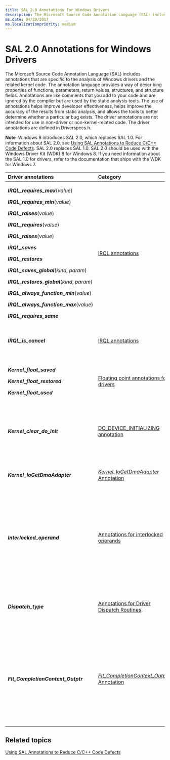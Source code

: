 ```yaml
---
title: SAL 2.0 Annotations for Windows Drivers
description: The Microsoft Source Code Annotation Language (SAL) includes annotations that are specific to the analysis of Windows drivers and the related kernel code.
ms.date: 04/20/2017
ms.localizationpriority: medium
---
```


# SAL 2.0 Annotations for Windows Drivers


The Microsoft Source Code Annotation Language (SAL) includes annotations that are specific to the analysis of Windows drivers and the related kernel code. The annotation language provides a way of describing properties of functions, parameters, return values, structures, and structure fields. Annotations are like comments that you add to your code and are ignored by the compiler but are used by the static analysis tools. The use of annotations helps improve developer effectiveness, helps improve the accuracy of the results from static analysis, and allows the tools to better determine whether a particular bug exists. The driver annotations are not intended for use in non-driver or non-kernel-related code. The driver annotations are defined in Driverspecs.h.

**Note**  Windows 8 introduces SAL 2.0, which replaces SAL 1.0. For information about SAL 2.0, see [Using SAL Annotations to Reduce C/C++ Code Defects](/cpp/code-quality/using-sal-annotations-to-reduce-c-cpp-code-defects). SAL 2.0 replaces SAL 1.0. SAL 2.0 should be used with the Windows Driver Kit (WDK) 8 for Windows 8. If you need information about the SAL 1.0 for drivers, refer to the documentation that ships with the WDK for Windows 7.

 

<table>
<colgroup>
<col width="33%" />
<col width="33%" />
<col width="33%" />
</colgroup>
<thead>
<tr class="header">
<th align="left">Driver annotations</th>
<th align="left">Category</th>
<th align="left">Use</th>
</tr>
</thead>
<tbody>
<tr class="odd">
<td align="left"><p><strong><em>IRQL_requires_max</em></strong>(<em>value</em>)</p>
<p><strong><em>IRQL_requires_min</em></strong>(<em>value</em>)</p>
<p><strong><em>IRQL_raises</em></strong>(<em>value</em>)</p>
<p><strong><em>IRQL_requires</em></strong>(<em>value</em>)</p>
<p><strong><em>IRQL_raises</em></strong>(<em>value</em>)</p>
<p><strong><em>IRQL_saves</em></strong></p>
<p><strong><em>IRQL_restores</em></strong></p>
<p><strong><em>IRQL_saves_global</em></strong>(<em>kind</em>, <em>param</em>)</p>
<p><strong><em>IRQL_restores_global</em></strong>(<em>kind</em>, <em>param</em>)</p>
<p><strong><em>IRQL_always_function_min</em></strong>(<em>value</em>)</p>
<p><strong><em>IRQL_always_function_max</em></strong>(<em>value</em>)</p>
<p><strong><em>IRQL_requires_same</em></strong></p></td>
<td align="left"><a href="irql-annotations-for-drivers.md" data-raw-source="[IRQL annotations](irql-annotations-for-drivers.md)">IRQL annotations</a></td>
<td align="left"><p>Use the IRQL annotations to specify the range of IRQL levels at which a function should run. The IRQL annotations help the code analysis tool to more accurately find errors.</p></td>
</tr>
<tr class="even">
<td align="left"><strong><em>IRQL_is_cancel</em></strong></td>
<td align="left"><a href="irql-annotations-for-drivers.md" data-raw-source="[IRQL annotations](irql-annotations-for-drivers.md)">IRQL annotations</a></td>
<td align="left"><p>Use the <em>IRQL_is_cancel</em> annotation can help ensure correct behavior of a <strong>DRIVER_CANCEL</strong> callback function.</p></td>
</tr>
<tr class="odd">
<td align="left"><p><strong><em>Kernel_float_saved</em></strong></p>
<p><strong><em>Kernel_float_restored</em></strong></p>
<p><strong><em>Kernel_float_used</em></strong></p></td>
<td align="left"><a href="floating-point-annotations-for-drivers.md" data-raw-source="[Floating point annotations for drivers](floating-point-annotations-for-drivers.md)">Floating point annotations for drivers</a></td>
<td align="left"><p>Use the floating point annotations to help the code analysis tool detect the use of floating point in kernel-mode code and to report errors if the floating-point state is not properly protected.</p></td>
</tr>
<tr class="even">
<td align="left"><p><strong><em>Kernel_clear_do_init</em></strong></p></td>
<td align="left"><a href="do-device-initializing-annotation-for-drivers.md" data-raw-source="[DO_DEVICE_INITIALIZING annotation](do-device-initializing-annotation-for-drivers.md)">DO_DEVICE_INITIALIZING annotation</a></td>
<td align="left"><p>Use the <em>Kernel_clear_do_init</em> annotation to specify whether the annotated function is expected to clear the DO_DEVICE_INITIALIZING bit in the Flags field of the device object.</p></td>
</tr>
<tr class="odd">
<td align="left"><p><strong><em>Kernel_IoGetDmaAdapter</em></strong></p></td>
<td align="left"><a href="-kernel-iogetdmaadapter--annotation-for-drivers.md" data-raw-source="[_Kernel_IoGetDmaAdapter_ Annotation](-kernel-iogetdmaadapter--annotation-for-drivers.md)"><em>Kernel_IoGetDmaAdapter</em> Annotation</a></td>
<td align="left"><p>Use the <em>Kernel_IoGetDmaAdapter</em> annotation to direct the code analysis tools to look for misuse of DMA pointers.</p></td>
</tr>
<tr class="even">
<td align="left"><p><strong><em>Interlocked_operand</em></strong></p></td>
<td align="left"><a href="driver-annotations-for-interlocked-operands.md" data-raw-source="[Annotations for interlocked operands](driver-annotations-for-interlocked-operands.md)">Annotations for interlocked operands</a></td>
<td align="left"><p>Use the <em>Interlocked_operand</em> annotation for function parameters to identify them as an interlocked operands. A number of functions take as one of their parameters the address of a variable that should be accessed by using an interlocked processor instruction. These are cache read-through atomic instructions, and if the operands are used incorrectly, very subtle bugs result.</p></td>
</tr>
<tr class="odd">
<td align="left"><p><strong><em>Dispatch_type</em></strong></p></td>
<td align="left"><a href="declaring-functions-using-function-role-types-for-wdm-drivers.md#annotating_driver_dispatch_routines" data-raw-source="[Annotations for Driver Dispatch Routines](declaring-functions-using-function-role-types-for-wdm-drivers.md#annotating_driver_dispatch_routines)">Annotations for Driver Dispatch Routines</a>.</td>
<td align="left"><p>Use the <em>Dispatch_type</em> annotation used when you declare WDM driver dispatch routines. See <a href="declaring-functions-using-function-role-types-for-wdm-drivers.md" data-raw-source="[Declaring Functions Using Function Role Types for WDM Drivers](declaring-functions-using-function-role-types-for-wdm-drivers.md)">Declaring Functions Using Function Role Types for WDM Drivers</a> and <a href="declaring-functions-using-function-role-types-for-wdm-drivers.md#annotating_driver_dispatch_routines" data-raw-source="[Annotating Driver Dispatch Routines](declaring-functions-using-function-role-types-for-wdm-drivers.md#annotating_driver_dispatch_routines)">Annotating Driver Dispatch Routines</a></p></td>
</tr>
<tr class="even">
<td align="left"><p><strong><em>Flt_CompletionContext_Outptr</em></strong></p></td>
<td align="left"><a href="-flt-completioncontext-outptr--annotation.md" data-raw-source="[_Flt_CompletionContext_Outptr_ Annotation](-flt-completioncontext-outptr--annotation.md)"><em>Flt_CompletionContext_Outptr</em> Annotation</a></td>
<td align="left"><p>Use the <strong><em>Flt_CompletionContext_Outptr</em></strong> annotation when you declare file system minifilter pre-operation callback functions (<a href="/windows-hardware/drivers/ddi/fltkernel/nc-fltkernel-pflt_pre_operation_callback" data-raw-source="[&lt;strong&gt;PFLT_PRE_OPERATION_CALLBACK&lt;/strong&gt;](/windows-hardware/drivers/ddi/fltkernel/nc-fltkernel-pflt_pre_operation_callback)"><strong>PFLT_PRE_OPERATION_CALLBACK</strong></a>). Place this annotation on the <em>CompletionContext</em> parameter. This annotation directs the code analysis tool to check that the <em>CompletionContext</em> is correct for the FLT_PREOP_CALLBACK_STATUS return value.</p></td>
</tr>
</tbody>
</table>

 

## <span id="related_topics"></span>Related topics


[Using SAL Annotations to Reduce C/C++ Code Defects](/cpp/code-quality/using-sal-annotations-to-reduce-c-cpp-code-defects)

